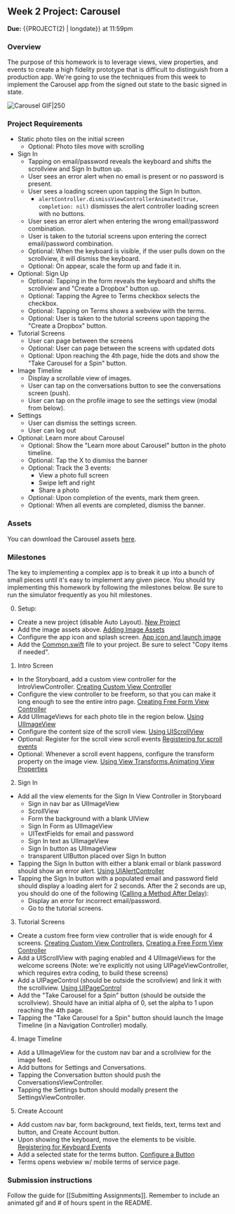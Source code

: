 ## Week 2 Project: Carousel

**Due:** {{PROJECT(2) | longdate}} at 11:59pm

### Overview

The purpose of this homework is to leverage views, view properties, and events to create a high fidelity prototype that is difficult to distinguish from a production app. We're going to use the techniques from this week to implement the Carousel app from the signed out state to the basic signed in state.

![Carousel GIF|250](http://i.imgur.com/TBJkE46.gif)

### Project Requirements

- Static photo tiles on the initial screen
  - Optional: Photo tiles move with scrolling
- Sign In
  - Tapping on email/password reveals the keyboard and shifts the scrollview and Sign In button up.
  - User sees an error alert when no email is present or no password is present.
  - User sees a loading screen upon tapping the Sign In button.
    - `alertController.dismissViewControllerAnimated(true, completion: nil)` dismisses the alert controller loading screen with no buttons.
  - User sees an error alert when entering the wrong email/password combination.
  - User is taken to the tutorial screens upon entering the correct email/password combination.
  - Optional: When the keyboard is visible, if the user pulls down on the scrollview, it will dismiss the keyboard.
  - Optional: On appear, scale the form up and fade it in.
- Optional: Sign Up
  - Optional: Tapping in the form reveals the keyboard and shifts the scrollview and "Create a Dropbox" button up.
  - Optional: Tapping the Agree to Terms checkbox selects the checkbox.
  - Optional: Tapping on Terms shows a webview with the terms.
  - Optional: User is taken to the tutorial screens upon tapping the "Create a Dropbox" button.
- Tutorial Screens
  - User can page between the screens
  - Optional: User can page between the screens with updated dots
  - Optional: Upon reaching the 4th page, hide the dots and show the "Take Carousel for a Spin" button.
- Image Timeline
  - Display a scrollable view of images.
  - User can tap on the conversations button to see the conversations screen (push).
  - User can tap on the profile image to see the settings view (modal from below).
- Settings
  - User can dismiss the settings screen.
  - User can log out
- Optional: Learn more about Carousel
  - Optional: Show the "Learn more about Carousel" button in the photo timeline.
  - Optional: Tap the X to dismiss the banner
  - Optional: Track the 3 events:
     - View a photo full screen
     - Swipe left and right
     - Share a photo
  - Optional: Upon completion of the events, mark them green.
  - Optional: When all events are completed, dismiss the banner.

### Assets

You can download the Carousel assets [here](https://www.dropbox.com/s/53llomcr20qicxo/Carousel%20Assets.zip).

### Milestones

The key to implementing a complex app is to break it up into a bunch of small pieces until it's easy to implement any given piece. You should try implementing this homework by following the milestones below. Be sure to run the simulator frequently as you hit milestones.

0. Setup:
  - Create a new project (disable Auto Layout). [New Project](https://guides.codepath.com/ios/New-Project-%28designers%29)
  - Add the image assets above. [Adding Image Assets](https://guides.codepath.com/ios/Adding-Image-Assets)
  - Configure the app icon and splash screen. [App icon and launch image](https://guides.codepath.com/ios/Adding-Image-Assets#app-icon-and-launch-image)
  - Add the [Common.swift](https://www.dropbox.com/s/van89swo47j0im1/Common.swift?dl=0) file to your project. Be sure to select "Copy items if needed".
1. Intro Screen
  - In the Storyboard, add a custom view controller for the IntroViewController. [Creating Custom View Controller](https://guides.codepath.com/ios/Creating-Custom-View-Controllers)
  - Configure the view controller to be freeform, so that you can make it long enough to see the entire intro page. [Creating Free Form View Controller](https://guides.codepath.com/ios/Creating-a-Free-Form-View-Controller)
  - Add UIImageViews for each photo tile in the region below. [Using UIImageView](https://guides.codepath.com/ios/Using-UIImageView)
  - Configure the content size of the scroll view. [Using UIScrollView](https://guides.codepath.com/ios/Using-UIScrollView)
  - Optional: Register for the scroll view scroll events [Registering for scroll events](https://guides.codepath.com/ios/Using-UIScrollView#registering-for-scroll-events)
  - Optional: Whenever a scroll event happens, configure the transform property on the image view. [Using View Transforms](https://guides.codepath.com/ios/Using-View-Transforms),[Animating View Properties](https://guides.codepath.com/ios/Animating-View-Properties)
2. Sign In
  - Add all the view elements for the Sign In View Controller in Storyboard
     - Sign in nav bar as UIImageView 
     - ScrollView
     - Form the background with a blank UIView 
     - Sign In Form as UIImageView
     - UITextFields for email and password
     - Sign In text as UIImageView 
     - Sign In button as UIImageView
     - transparent UIButton placed over Sign In button
  - Tapping the Sign In button with either a blank email or blank password should show an error alert. [Using UIAlertController](https://guides.codepath.com/ios/Using-UIAlertController)
  - Tapping the Sign In button with a populated email and password field should display a loading alert for 2 seconds. After the 2 seconds are up, you should do one of the following ([Calling a Method After Delay](https://guides.codepath.com/ios/Calling-a-Method-After-Delay)):
    - Display an error for incorrect email/password.
    - Go to the tutorial screens.
3. Tutorial Screens
  - Create a custom free form view controller that is wide enough for 4 screens. [Creating Custom View Controllers](https://guides.codepath.com/ios/Creating-Custom-View-Controllers), [Creating a Free Form View Controller](https://guides.codepath.com/ios/Creating-a-Free-Form-View-Controller)
  - Add a UIScrollView with paging enabled and 4 UIImageViews for the welcome screens (Note: we're explicitly not using UIPageViewController, which requires extra coding, to build these screens)
  - Add a UIPageControl (should be outside the scrollview) and link it with the scrollview. [Using UIPageControl](https://guides.codepath.com/ios/Using-UIPageControl)
  - Add the "Take Carousel for a Spin" button (should be outside the scrollview). Should have an initial alpha of 0, set the alpha to 1 upon reaching the 4th page.
  - Tapping the "Take Carousel for a Spin" button should launch the Image Timeline (in a Navigation Controller) modally.
4. Image Timeline
  - Add a UIImageView for the custom nav bar and a scrollview for the image feed.
  - Add buttons for Settings and Conversations.
  - Tapping the Conversation button should push the ConversationsViewController.
  - Tapping the Settings button should modally present the SettingsViewController.
5. Create Account
  - Add custom nav bar, form background, text fields, text, terms text and button, and Create Account button.
  - Upon showing the keyboard, move the elements to be visible. [Registering for Keyboard Events](https://guides.codepath.com/ios/Registering-for-Keyboard-Events)
  - Add a selected state for the terms button. [Configure a Button](https://guides.codepath.com/ios/Configure-a-Button)
  - Terms opens webview w/ mobile terms of service page.

### Submission instructions

Follow the guide for [[Submitting Assignments]]. Remember to include an animated gif and # of hours spent in the README.
